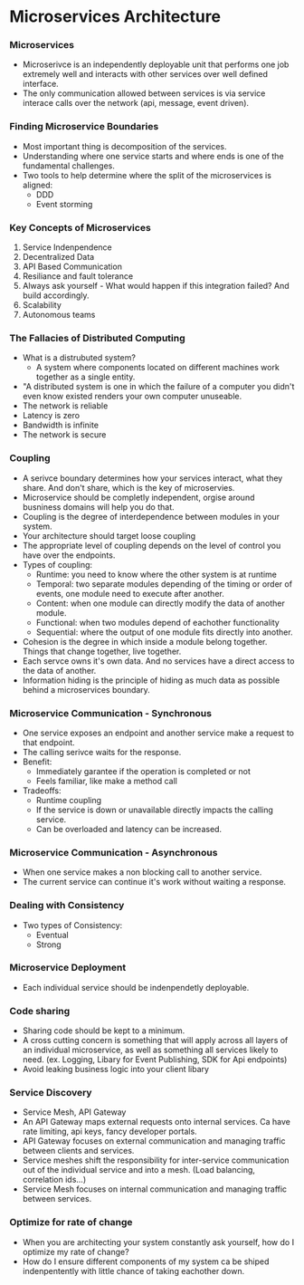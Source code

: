 # Microservices Architecture

### Microservices
- Microserivce is an independently deployable unit that performs one job extremely well and interacts with other services over well defined interface.
- The only communication allowed between services is via service interace calls over the network (api, message, event driven).

### Finding Microservice Boundaries
- Most important thing is decomposition of the services.
- Understanding where one service starts and where ends is one of the fundamental challenges.
- Two tools to help determine where the split of the microservices is aligned:
  - DDD
  - Event storming

### Key Concepts of Microservices
1. Service Indenpendence
2. Decentralized Data
3. API Based Communication
4. Resiliance and fault tolerance
  1. Always ask yourself - What would happen if this integration failed? And build accordingly.
5. Scalability
6. Autonomous teams

### The Fallacies of Distributed Computing
- What is a distrubuted system?
  - A system where components located on different machines work together as a single entity. 
- "A distributed system is one in which the failure of a computer you didn't even know existed renders your own computer unuseable.
- The network is reliable
- Latency is zero
- Bandwidth is infinite
- The network is secure

### Coupling
- A serivce boundary determines how your services interact, what they share. And don't share, which is the key of microservies.
- Microservice should be completly independent, orgise around busniness domains will help you do that.
- Coupling is the degree of interdependence between modules in your system.
- Your architecture should target loose coupling
- The appropriate level of coupling depends on the level of control you have over the endpoints.
- Types of coupling:
  - Runtime: you need to know where the other system is at runtime
  - Temporal: two separate modules depending of the timing or order of events, one module need to execute after another.
  - Content: when one module can directly modify the data of another module.
  - Functional: when two modules depend of eachother functionality
  - Sequential: where the output of one module fits directly into another.
- Cohesion is the degree in which inside a module belong together. Things that change together, live together.
- Each servce owns it's own data. And no services have a direct access to the data of another.
- Information hiding is the principle of hiding as much data as possible behind a microservices boundary.

### Microservice Communication - Synchronous
- One service exposes an endpoint and another service make a request to that endpoint.
- The calling serivce waits for the response.
- Benefit:
  - Immediately garantee if the operation is completed or not
  - Feels familiar, like make a method call
- Tradeoffs:
  - Runtime coupling
  - If the service is down or unavailable directly impacts the calling service.
  - Can be overloaded and latency can be increased.

### Microservice Communication - Asynchronous
- When one service makes a non blocking call to another service.
- The current service can continue it's work without waiting a response.

### Dealing with Consistency
- Two types of Consistency:
  - Eventual 
  - Strong

### Microservice Deployment
- Each individual service should be indenpendetly deployable.

### Code sharing
- Sharing code should be kept to a minimum.
- A cross cutting concern is something that will apply across all layers of an individual microservice, as well as something all services likely to need. (ex. Logging, Libary for Event Publishing, SDK for Api endpoints)
- Avoid leaking business logic into your client libary

### Service Discovery
- Service Mesh, API Gateway
- An API Gateway maps external requests onto internal services. Ca have rate limiting, api keys, fancy developer portals.
- API Gateway focuses on external communication and managing traffic between clients and services.
- Service meshes shift the responsibility for inter-service communication out of the individual service and into a mesh. (Load balancing, correlation ids...)
- Service Mesh focuses on internal communication and managing traffic between services.

### Optimize for rate of change
- When you are architecting your system constantly ask yourself, how do I optimize my rate of change?
- How do I ensure different components of my system ca be shiped indenpentently with little chance of taking eachother down.
